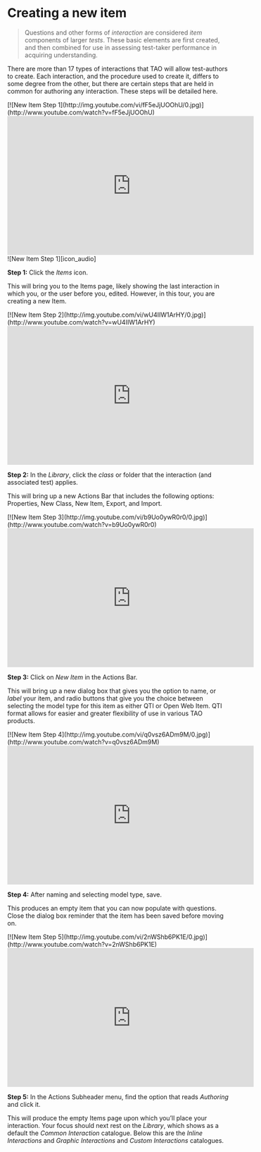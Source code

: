 # Creating a new item

>Questions and other forms of *interaction* are considered *item* components of larger *tests*. These basic elements are first created, and then combined for use in assessing test-taker performance in acquiring understanding.

There are more than 17 types of interactions that TAO will allow test-authors to create. Each interaction, and the procedure used to create it, differs to some degree from the other, but there are certain steps that are held in common for authoring any interaction. These steps will be detailed here. 

<div class="hidden-video">
[![New Item Step 1](http://img.youtube.com/vi/fF5eJjUOOhU/0.jpg)](http://www.youtube.com/watch?v=fF5eJjUOOhU)
</div>

<iframe width="560" height="315" src="https://www.youtube.com/embed/fF5eJjUOOhU" frameborder="0" allowfullscreen></iframe>
![New Item Step 1][icon_audio]

**Step 1:** Click the *Items* icon.

This will bring you to the Items page, likely showing the last interaction in which you, or the user before you, edited. However, in this tour, you are creating a new Item.


<div class="hidden-video">
[![New Item Step 2](http://img.youtube.com/vi/wU4IIW1ArHY/0.jpg)](http://www.youtube.com/watch?v=wU4IIW1ArHY)
</div>

<iframe width="560" height="315" src="https://www.youtube.com/embed/wU4IIW1ArHY" frameborder="0" allowfullscreen></iframe>

**Step 2:** In the *Library*, click the *class* or folder that the interaction (and associated test) applies. 

This will bring up a new Actions Bar that includes the following options: Properties, New Class, New Item, Export, and Import.


<div class="hidden-video">
[![New Item Step 3](http://img.youtube.com/vi/b9Uo0ywR0r0/0.jpg)](http://www.youtube.com/watch?v=b9Uo0ywR0r0)
</div>

<iframe width="560" height="315" src="https://www.youtube.com/embed/b9Uo0ywR0r0" frameborder="0" allowfullscreen></iframe>

**Step 3:** Click on *New Item* in the Actions Bar.

This will bring up a new dialog box that gives you the option to name, or *label* your item, and radio buttons that give you the choice between selecting the model type for this item as either QTI or Open Web Item. QTI format allows for easier and greater flexibility of use in various TAO products.


<div class="hidden-video">
[![New Item Step 4](http://img.youtube.com/vi/q0vsz6ADm9M/0.jpg)](http://www.youtube.com/watch?v=q0vsz6ADm9M)
</div>

<iframe width="560" height="315" src="https://www.youtube.com/embed/q0vsz6ADm9M" frameborder="0" allowfullscreen></iframe>

**Step 4:** After naming and selecting model type, save.

This produces an empty item that you can now populate with questions. Close the dialog box reminder that the item has been saved before moving on.


<div class="hidden-video">
[![New Item Step 5](http://img.youtube.com/vi/2nWShb6PK1E/0.jpg)](http://www.youtube.com/watch?v=2nWShb6PK1E)
</div>

<iframe width="560" height="315" src="https://www.youtube.com/embed/2nWShb6PK1E" frameborder="0" allowfullscreen></iframe>

**Step 5:** In the Actions Subheader menu, find the option that reads *Authoring* and click it.

This will produce the empty Items page upon which you’ll place your interaction. Your focus should next rest on the *Library*, which shows as a default the *Common Interaction* catalogue. Below this are the *Inline Interactions* and *Graphic Interactions* and *Custom Interactions* catalogues. 
